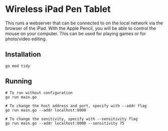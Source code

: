# Wireless iPad Pen Tablet

This runs a webserver that can be connected to on the local network via the browser of the iPad. With the Apple Pencil, you will be able to control the mouse on your computer. This can be used for playing games or for photo/video editing.

## Installation
```batch
go mod tidy
```

## Running
```batch
# To run without configuration
go run main.go

# To change the host address and port, specify with --addr flag
go run main.go --addr localhost:8000

# To change the senitivity, specify with --sensitivity flag
go run main.go --addr localhost:8000 --sensitivity 75
```